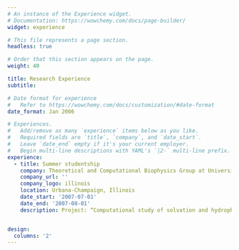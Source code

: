 ```yaml
---
# An instance of the Experience widget.
# Documentation: https://wowchemy.com/docs/page-builder/
widget: experience

# This file represents a page section.
headless: true

# Order that this section appears on the page.
weight: 40

title: Research Experience
subtitle:

# Date format for experience
#   Refer to https://wowchemy.com/docs/customization/#date-format
date_format: Jan 2006

# Experiences.
#   Add/remove as many `experience` items below as you like.
#   Required fields are `title`, `company`, and `date_start`.
#   Leave `date_end` empty if it's your current employer.
#   Begin multi-line descriptions with YAML's `|2-` multi-line prefix.
experience:
  - title: Summer studentship
    company: Theoretical and Computational Biophysics Group at University of Illinois in Urbana-Champaign
    company_url: ''
    company_logo: illinois
    location: Urbana-Champaign, Illinois
    date_start: '2007-07-01'
    date_end: '2007-08-01'
    description: Project: “Computational study of solvation and hydrophobic effect around a simple molecular compound”


design:
  columns: '2'
---
```

